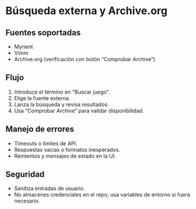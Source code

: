 # Búsqueda externa y Archive.org

## Fuentes soportadas

- Myrient
- Vimm
- Archive.org (verificación con botón “Comprobar Archive”)

## Flujo

1. Introduce el término en "Buscar juego".
2. Elige la fuente externa.
3. Lanza la búsqueda y revisa resultados.
4. Usa “Comprobar Archive” para validar disponibilidad.

## Manejo de errores

- Timeouts o límites de API.
- Respuestas vacías o formatos inesperados.
- Reintentos y mensajes de estado en la UI.

## Seguridad

- Sanitiza entradas de usuario.
- No almacenes credenciales en el repo; usa variables de entorno si fuera necesario.
